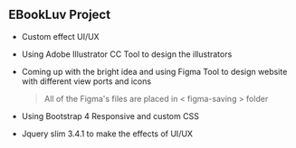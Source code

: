 ## EBookLuv Project

* Custom effect UI/UX

* Using Adobe Illustrator CC Tool to design the illustrators

* Coming up with the bright idea and using Figma Tool to design website with different view ports and icons
  > All of the Figma's files are placed in < figma-saving > folder 

* Using Bootstrap 4 Responsive and custom CSS

* Jquery slim 3.4.1 to make the effects of UI/UX
